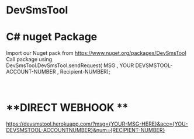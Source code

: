 # **DevSmsTool**<br />

# **C# nuget Package** <br />
Import our Nuget pack from https://www.nuget.org/packages/DevSmsTool<br />
Call package using<br />
DevSmsTool.DevSmsTool.sendRequest( MSG , YOUR DEVSMSTOOL-ACCOUNT-NUMBER , Recipient-NUMBER); <br />
<br /><br />
# **DIRECT WEBHOOK **<br />
https://devsmstool.herokuapp.com/?msg={YOUR-MSG-HERE}&acc={YOU-DEVSMSTOOL-ACCOUNTNUMBER}&num={RECIPIENT-NUMBER}<br />
